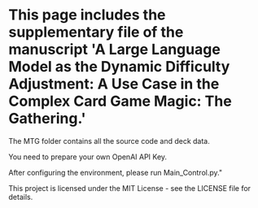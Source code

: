 # This page includes the supplementary file of the manuscript 'A Large Language Model as the Dynamic Difficulty Adjustment: A Use Case in the Complex Card Game Magic: The Gathering.'

The MTG folder contains all the source code and deck data.

You need to prepare your own OpenAI API Key. 

After configuring the environment, please run Main_Control.py."

This project is licensed under the MIT License - see the LICENSE file for details.
